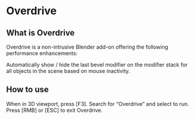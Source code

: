 # Overdrive

## What is Overdrive ##
Overdrive is a non-intrusive Blender add-on offering the following performance enhancements:

Automatically show / hide the last bevel modifier on the modifier stack for all objects in the scene based on mouse inactivity.

## How to use ##
When in 3D viewport, press [F3].  Search for “Overdrive” and select to run.
Press [RMB] or [ESC] to exit Overdrive.

